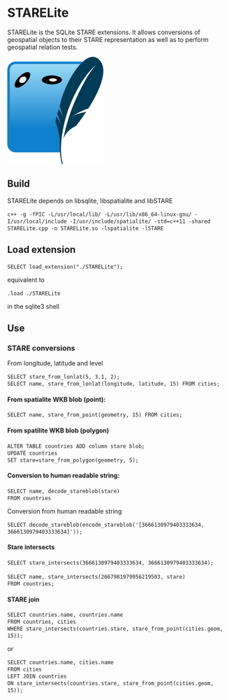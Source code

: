 # STARELite
STARELite is the SQLite STARE extensions. It allows conversions of geospatial objects to their STARE representation as well as to perform geospatial relation tests.

![Example 1](figures/STARELite_icon.png)

## Build

STARELite depends on libsqlite, libspatialite and libSTARE

    c++ -g -fPIC -L/usr/local/lib/ -L/usr/lib/x86_64-linux-gnu/ -I/usr/local/include -I/usr/include/spatialite/ -std=c++11 -shared STARELite.cpp -o STARELite.so -lspatialite -lSTARE
    

## Load extension

    SELECT load_extension("./STARELite");
    
equivalent to 

    .load ./STARELite 

in the sqlite3 shell
    
## Use  

### STARE conversions
From longitude, latitude and level

    SELECT stare_from_lonlat(5, 3.1, 2);
    SELECT name, stare_from_lonlat(longitude, latitude, 15) FROM cities;

#### From spatialite WKB blob (point): 
    
    SELECT name, stare_from_point(geometry, 15) FROM cities;

#### From spatilite WKB blob (polygon)
    
    ALTER TABLE countries ADD column stare blob;
    UPDATE countries 
    SET stare=stare_from_polygon(geometry, 5);
    
#### Conversion to human readable string:

    SELECT name, decode_stareblob(stare) 
    FROM countries

Conversion from human readable string

    SELECT decode_stareblob(encode_stareblob('[3666130979403333634, 3666130979403333634]'));

#### Stare intersects 

    SELECT stare_intersects(3666130979403333634, 3666130979403333634);

    SELECT name, stare_intersects(2667981979956219503, stare) 
    FROM countries;
    
#### STARE join

    SELECT countries.name, countries.name 
    FROM countries, cities
    WHERE stare_intersects(countries.stare, stare_from_point(cities.geom, 15));

or

    SELECT countries.name, cities.name 
    FROM cities
    LEFT JOIN countries
    ON stare_intersects(countries.stare, stare_from_point(cities.geom, 15));





